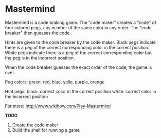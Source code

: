 # Mastermind

Mastermind is a code braking game. The "code maker" creates a "code" of four colored pegs, any number of the same color in any order. The "code breaker" then guesses the code.

Hints are given to the code breaker by the code maker. Black pegs indicate there is a peg of the correct corresponding color in the correct position. White pegs indicate there is a peg of the correct corresponding color but the peg is in the incorrect position.

When the code breaker guesses the exact order of the code, the game is over.

Peg colors: green, red, blue, yello, purple, orange

Hint pegs:
    black: correct color in the correct position
    white: correct color in the incorrect position

For more: http://www.wikihow.com/Play-Mastermind

**TODO**
1. Create the code maker
1. Build the shell for running a game

